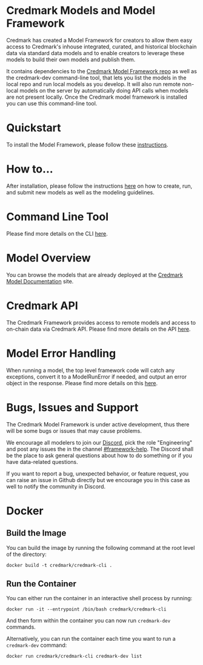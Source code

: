 # Credmark Models and Model Framework

Credmark has created a Model Framework for creators to allow them easy access to Credmark's inhouse integrated, curated, and historical blockchain data via standard data models and to enable creators to leverage these models to build their own models and publish them.

It contains dependencies to the [Credmark Model Framework repo](https://github.com/credmark/credmark-model-framework-py) as well as the credmark-dev command-line tool, that lets you list the models in the local repo and run local models as you develop. It will also run remote non-local models on the server by automatically doing API calls when models are not present locally. Once the Credmark model framework is installed you can use this command-line tool.

# Quickstart
To install the Model Framework, please follow these [instructions](https://developer-docs.credmark.com/en/latest/usage.html).

# How to...
After installation, please follow the instructions [here](https://developer-docs.credmark.com/en/latest/how_to.html) on how to create, run, and submit new models as well as the modeling guidelines.

# Command Line Tool
Please find more details on the CLI [here](https://developer-docs.credmark.com/en/latest/credmark_dev.html).

# Model Overview
You can browse the models that are already deployed at the [Credmark Model Documentation](https://gateway.credmark.com/model-docs) site.

# Credmark API
The Credmark Framework provides access to remote models and access to on-chain data via Credmark API. Please find more details on the API [here](https://developer-docs.credmark.com/en/latest/api.html).

# Model Error Handling
When running a model, the top level framework code will catch any exceptions, convert it to a ModelRunError if needed, and output an error object in the response. Please find more details on this [here](https://developer-docs.credmark.com/en/latest/errors.html#).

# Bugs, Issues and Support
The Credmark Model Framework is under active development, thus there will be some bugs or issues that may cause problems. 

We encourage all modelers to join our [Discord](https://discord.com/invite/3dSfMqP3d4), pick the role "Engineering" and post any issues the in the channel [#framework-help](https://discord.com/channels/827615638540910622/965655586513485835). The Discord shall be the place to ask general questions about how to do something or if you have data-related questions.

If you want to report a bug, unexpected behavior, or feature request, you can raise an issue in Github directly but we encourage you in this case as well to notify the community in Discord.

# Docker

## Build the Image

You can build the image by running the following command at the root level of the directory:

```{bash}
docker build -t credmark/credmark-cli .
```

## Run the Container

You can either run the container in an interactive shell process by running:

```{bash}
docker run -it --entrypoint /bin/bash credmark/credmark-cli
```

And then form within the container you can now run `credmark-dev` commands.

Alternatively, you can run the container each time you want to run a `credmark-dev` command:

```{shell}
docker run credmark/credmark-cli credmark-dev list
```
